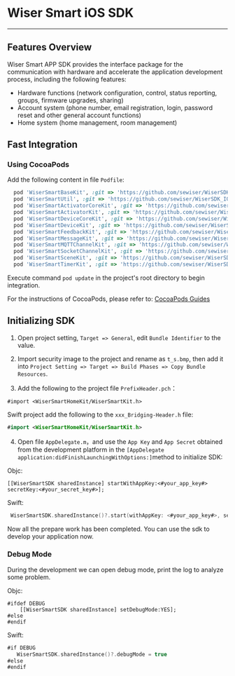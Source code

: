 # Wiser Smart iOS SDK

---


## Features Overview

Wiser Smart APP SDK provides the interface package for the communication with hardware and accelerate the application development process, including the following features:

- Hardware functions (network configuration, control, status reporting, groups, firmware upgrades, sharing)
- Account system (phone number, email registration, login, password reset and other general account functions)
- Home system (home management, room management)

## Fast Integration

### Using CocoaPods

Add the following content in file `Podfile`:

```ruby
  pod 'WiserSmartBaseKit', :git => 'https://github.com/sewiser/WiserSDK_IOS.git', :tag => '3.26.6'
  pod 'WiserSmartUtil', :git => 'https://github.com/sewiser/WiserSDK_IOS.git', :tag => '3.26.5'
  pod 'WiserSmartActivatorCoreKit', :git => 'https://github.com/sewiser/WiserSDK_IOS.git', :tag => '3.26.5'
  pod 'WiserSmartActivatorKit', :git => 'https://github.com/sewiser/WiserSDK_IOS.git', :tag => '3.26.5'
  pod 'WiserSmartDeviceCoreKit', :git => 'https://github.com/sewiser/WiserSDK_IOS.git', :tag => '3.26.5'
  pod 'WiserSmartDeviceKit', :git => 'https://github.com/sewiser/WiserSDK_IOS.git', :tag => '3.26.5'
  pod 'WiserSmartFeedbackKit', :git => 'https://github.com/sewiser/WiserSDK_IOS.git', :tag => '3.26.5'
  pod 'WiserSmartMessageKit', :git => 'https://github.com/sewiser/WiserSDK_IOS.git', :tag => '3.26.5'
  pod 'WiserSmartMQTTChannelKit', :git => 'https://github.com/sewiser/WiserSDK_IOS.git', :tag => '3.26.6'
  pod 'WiserSmartSocketChannelKit', :git => 'https://github.com/sewiser/WiserSDK_IOS.git', :tag => '3.26.5'
  pod 'WiserSmartSceneKit', :git => 'https://github.com/sewiser/WiserSDK_IOS.git', :tag => '3.26.5'
  pod 'WiserSmartTimerKit', :git => 'https://github.com/sewiser/WiserSDK_IOS.git', :tag => '3.26.5'
```

Execute command `pod update` in the project's root directory to begin integration.

For the instructions of CocoaPods, please refer to: [CocoaPods Guides](https://guides.cocoapods.org/)

## Initializing SDK

1. Open project setting, `Target => General`, edit `Bundle Identifier` to the value.

2. Import security image to the project and rename as `t_s.bmp`, then add it into `Project Setting => Target => Build Phases => Copy Bundle Resources`.

3. Add the following to the project file `PrefixHeader.pch`：

```objc
#import <WiserSmartHomeKit/WiserSmartKit.h>
```

Swift project add the following to the `xxx_Bridging-Header.h` file:

```swift
#import <WiserSmartHomeKit/WiserSmartKit.h>
```

4. Open file `AppDelegate.m`，and use the `App Key` and `App Secret` obtained from the development platform in the `[AppDelegate application:didFinishLaunchingWithOptions:]`method to initialize SDK:

Objc:

```objc
[[WiserSmartSDK sharedInstance] startWithAppKey:<#your_app_key#> secretKey:<#your_secret_key#>];
```

Swift:

```swift
 WiserSmartSDK.sharedInstance()?.start(withAppKey: <#your_app_key#>, secretKey: <#your_secret_key#>)
```

Now all the prepare work has been completed. You can use the sdk to develop your application now.



### Debug Mode

During the development we can open debug mode, print the log to analyze some problem.

Objc:

```objc
#ifdef DEBUG
    [[WiserSmartSDK sharedInstance] setDebugMode:YES];
#else
#endif
```

Swift:

```swift
#if DEBUG
   WiserSmartSDK.sharedInstance()?.debugMode = true
#else
#endif
```

